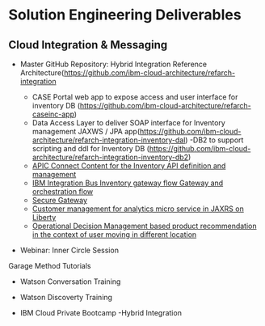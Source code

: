 # Solution Engineering Deliverables

## Cloud Integration & Messaging

- Master GitHub Repository: Hybrid Integration Reference Architecture(https://github.com/ibm-cloud-architecture/refarch-integration
  - CASE Portal web app to expose access and user interface for inventory DB (https://github.com/ibm-cloud-architecture/refarch-caseinc-app)
  - Data Access Layer to deliver SOAP interface for Inventory management JAXWS / JPA app(https://github.com/ibm-cloud-architecture/refarch-integration-inventory-dal)
  -DB2 to support scripting and ddl for Inventory DB (https://github.com/ibm-cloud-architecture/refarch-integration-inventory-db2)
  - [APIC Connect Content for the Inventory API definition and management](https://github.com/ibm-cloud-architecture/refarch-integration-api)
  - [IBM Integration Bus Inventory gateway flow Gateway and orchestration flow](https://github.com/ibm-cloud-architecture/refarch-integration-esb)
  - [Secure Gateway](https://github.com/ibm-cloud-architecture/refarch-integration-utilities) 
  - [Customer management for analytics micro service in JAXRS on Liberty](https://github.com/ibm-cloud-architecture/refarch-integration-services)
  - [Operational Decision Management based product recommendation in the context of user moving in different location](https://github.com/ibm-cloud-architecture/refarch-cognitive-prod-recommendations)

- Webinar: Inner Circle Session

Garage Method Tutorials
- Watson Conversation Training
- Watson Discoverty Training

- IBM Cloud Private Bootcamp
  -Hybrid Integration

